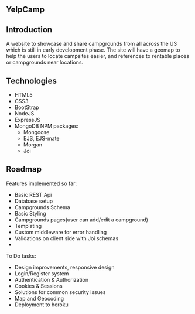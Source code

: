 ## YelpCamp

## Introduction

A website to showcase and share campgrounds from all across the US which is still in early development phase. The site will have a geomap to help the users to locate 
campsites easier, and references to rentable places or campgrounds near locations.

## Technologies

- HTML5
- CSS3
- BootStrap
- NodeJS
- ExpressJS
- MongoDB
NPM packages:
  - Mongoose
  - EJS, EJS-mate
  - Morgan
  - Joi

## Roadmap

Features implemented so far:
- Basic REST Api
- Database setup
- Campgrounds Schema
- Basic Styling
- Campgrounds pages(user can add/edit a campground)
- Templating
- Custom middleware for error handling
- Validations on client side with Joi schemas
- 
To Do tasks:
- Design improvements, responsive design
- Login/Register system
- Authentication & Authorization
- Cookies & Sessions
- Solutions for common security issues
- Map and Geocoding
- Deployment to heroku
